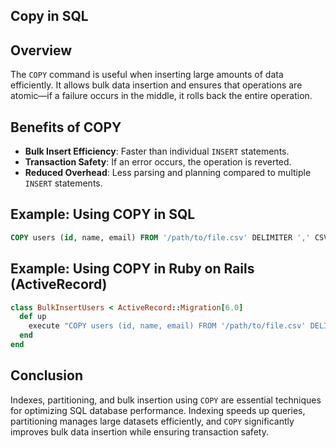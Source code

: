 ## Copy in SQL

## Overview

The `COPY` command is useful when inserting large amounts of data efficiently. It allows bulk data insertion and ensures that operations are atomic—if a failure occurs in the middle, it rolls back the entire operation.

## Benefits of COPY

- **Bulk Insert Efficiency**: Faster than individual `INSERT` statements.
- **Transaction Safety**: If an error occurs, the operation is reverted.
- **Reduced Overhead**: Less parsing and planning compared to multiple `INSERT` statements.

## Example: Using COPY in SQL

```sql
COPY users (id, name, email) FROM '/path/to/file.csv' DELIMITER ',' CSV HEADER;
```

## Example: Using COPY in Ruby on Rails (ActiveRecord)

```ruby
class BulkInsertUsers < ActiveRecord::Migration[6.0]
  def up
    execute "COPY users (id, name, email) FROM '/path/to/file.csv' DELIMITER ',' CSV HEADER;"
  end
end
```

## Conclusion

Indexes, partitioning, and bulk insertion using `COPY` are essential techniques for optimizing SQL database performance. Indexing speeds up queries, partitioning manages large datasets efficiently, and `COPY` significantly improves bulk data insertion while ensuring transaction safety.
